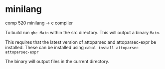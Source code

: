 # minilang
comp 520 minilang -> c compiler

To build run `ghc Main` within the src directory. This will output a binary `Main`.

This requires that the latest version of attoparsec and attoparsec-expr be installed. 
These can be installed using `cabal install attoparsec attoparsec-expr`

The binary will output files in the current directory. 
